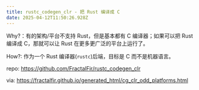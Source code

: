 ```yaml
---
title: rustc_codegen_clr - 把 Rust 编译成 C
date: 2025-04-12T11:50:26.928Z
---
```


Why?：有的架构/平台不支持 Rust，但是基本都有 C 编译器；如果可以把 Rust 编译成 C，那就可以让 Rust 在更多更广泛的平台上运行了。

How?: 作为一个 Rust 编译器(`rustc`)后端，目标是 C 而不是机器语言。

repo: https://github.com/FractalFir/rustc_codegen_clr

via: https://fractalfir.github.io/generated_html/cg_clr_odd_platforms.html